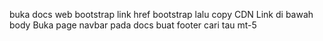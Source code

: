 buka docs web bootstrap
link href bootstrap lalu copy CDN Link di bawah body
Buka page navbar pada docs
buat footer 
cari tau mt-5
